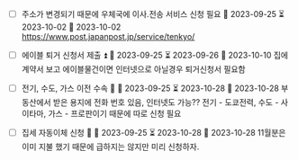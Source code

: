 - [ ] 주소가 변경되기 때문에 우체국에 이사.전송 서비스 신청 필요 🛫 2023-09-25 ⏳ 2023-10-02 📅 2023-10-02
      https://www.post.japanpost.jp/service/tenkyo/
      
- [ ] 에이블 퇴거 신청서 제출 ⏫ 🛫 2023-09-25 ⏳ 2023-09-26 📅 2023-10-10
      집에 계약서 보고 에이블물건이면 인터넷으로 아닐경우 퇴거신청서 필요함
- [ ] 전기, 수도, 가스 이전 수속 🔼 🛫 2023-09-25 ⏳ 2023-10-28 📅 2023-10-28
      부동산에서 받은 용지에 전화 번호 있음, 인터넷도 가능??
      전기 - 도쿄전력, 수도 - 사이타마, 가스 - 프로판이기 때문에 따로 신청 필요
- [ ] 집세 자동이체 신청 🔽 🛫 2023-09-25 ⏳ 2023-10-28 📅 2023-10-28
      11월분은 이미 지불 했기 때문에 급하지는 않지만 미리 신청하자.